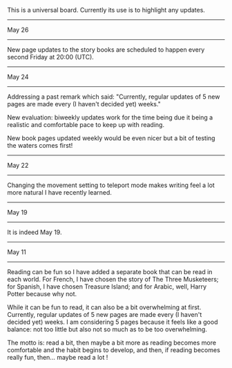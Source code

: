 This is a universal board. Currently its use is to highlight any updates.

_________________________________________________________

May 26
______

New page updates to the story books are scheduled to happen every second Friday at 20:00 (UTC).

_________________________________________________________

May 24
______

Addressing a past remark which said: "Currently, regular updates of 5 new pages are made every (I haven't decided yet) weeks."

New evaluation: biweekly updates work for the time being due it being a realistic and comfortable pace to keep up with reading.

New book pages updated weekly would be even nicer but a bit of testing the waters comes first!

_________________________________________________________

May 22
______

Changing the movement setting to teleport mode makes writing feel a lot more natural I have recently learned.

_________________________________________________________

May 19
______

It is indeed May 19.

_________________________________________________________


May 11
______

Reading can be fun so I have added a separate book that can be read in each world. For French, I have chosen the story of The Three Musketeers; for Spanish, I have chosen Treasure Island; and for Arabic, well, Harry Potter because why not.

While it can be fun to read, it can also be a bit overwhelming at first. Currently, regular updates of 5 new pages are made every (I haven't decided yet) weeks. I am considering 5 pages because it feels like a good balance: not too little but also not so much as to be too overwhelming.

The motto is: read a bit, then maybe a bit more as reading becomes more comfortable and the habit begins to develop, and then, if reading becomes really fun, then... maybe read a lot !
